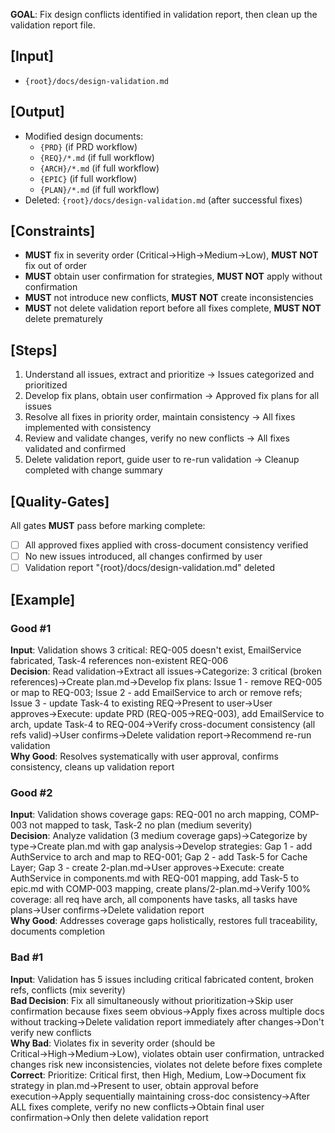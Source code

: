 **GOAL**: Fix design conflicts identified in validation report, then clean up the validation report file.

## [Input]
- `{root}/docs/design-validation.md`

## [Output]
- Modified design documents:
  - `{PRD}` (if PRD workflow)
  - `{REQ}/*.md` (if full workflow)
  - `{ARCH}/*.md` (if full workflow)
  - `{EPIC}` (if full workflow)
  - `{PLAN}/*.md` (if full workflow)
- Deleted: `{root}/docs/design-validation.md` (after successful fixes)

## [Constraints]
- **MUST** fix in severity order (Critical→High→Medium→Low), **MUST NOT** fix out of order
- **MUST** obtain user confirmation for strategies, **MUST NOT** apply without confirmation
- **MUST** not introduce new conflicts, **MUST NOT** create inconsistencies
- **MUST** not delete validation report before all fixes complete, **MUST NOT** delete prematurely

## [Steps]
1. Understand all issues, extract and prioritize → Issues categorized and prioritized
2. Develop fix plans, obtain user confirmation → Approved fix plans for all issues
3. Resolve all fixes in priority order, maintain consistency → All fixes implemented with consistency
4. Review and validate changes, verify no new conflicts → All fixes validated and confirmed
5. Delete validation report, guide user to re-run validation → Cleanup completed with change summary

## [Quality-Gates]
All gates **MUST** pass before marking complete:
- [ ] All approved fixes applied with cross-document consistency verified
- [ ] No new issues introduced, all changes confirmed by user
- [ ] Validation report "{root}/docs/design-validation.md" deleted

## [Example]

### Good #1
**Input**: Validation shows 3 critical: REQ-005 doesn't exist, EmailService fabricated, Task-4 references non-existent REQ-006  
**Decision**: Read validation→Extract all issues→Categorize: 3 critical (broken references)→Create plan.md→Develop fix plans: Issue 1 - remove REQ-005 or map to REQ-003; Issue 2 - add EmailService to arch or remove refs; Issue 3 - update Task-4 to existing REQ→Present to user→User approves→Execute: update PRD (REQ-005→REQ-003), add EmailService to arch, update Task-4 to REQ-004→Verify cross-document consistency (all refs valid)→User confirms→Delete validation report→Recommend re-run validation  
**Why Good**: Resolves systematically with user approval, confirms consistency, cleans up validation report

### Good #2
**Input**: Validation shows coverage gaps: REQ-001 no arch mapping, COMP-003 not mapped to task, Task-2 no plan (medium severity)  
**Decision**: Analyze validation (3 medium coverage gaps)→Categorize by type→Create plan.md with gap analysis→Develop strategies: Gap 1 - add AuthService to arch and map to REQ-001; Gap 2 - add Task-5 for Cache Layer; Gap 3 - create 2-plan.md→User approves→Execute: create AuthService in components.md with REQ-001 mapping, add Task-5 to epic.md with COMP-003 mapping, create plans/2-plan.md→Verify 100% coverage: all req have arch, all components have tasks, all tasks have plans→User confirms→Delete validation report  
**Why Good**: Addresses coverage gaps holistically, restores full traceability, documents completion

### Bad #1
**Input**: Validation has 5 issues including critical fabricated content, broken refs, conflicts (mix severity)  
**Bad Decision**: Fix all simultaneously without prioritization→Skip user confirmation because fixes seem obvious→Apply fixes across multiple docs without tracking→Delete validation report immediately after changes→Don't verify new conflicts  
**Why Bad**: Violates fix in severity order (should be Critical→High→Medium→Low), violates obtain user confirmation, untracked changes risk new inconsistencies, violates not delete before fixes complete  
**Correct**: Prioritize: Critical first, then High, Medium, Low→Document fix strategy in plan.md→Present to user, obtain approval before execution→Apply sequentially maintaining cross-doc consistency→After ALL fixes complete, verify no new conflicts→Obtain final user confirmation→Only then delete validation report
